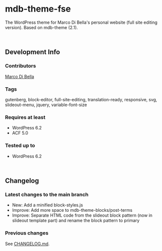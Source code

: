 # mdb-theme-fse
The WordPress theme for Marco Di Bella's personal website (full site editing version). Based on mdb-theme (2.1).

<br>

## Development Info

### Contributors
[Marco Di Bella](https://github.com/mdibella-dev)

### Tags
gutenberg, block-editor, full-site-editing, translation-ready, responsive, svg, slideout-menu, jquery, variable-font-size

### Requires at least

* WordPress 6.2
* ACF 5.0

### Tested up to

* WordPress 6.2

<br>

## Changelog

### Latest changes to the main branch

* New: Add a minified block-styles.js
* Improve: Add more space to mdb-theme-blocks/post-terms
* Improve: Separate HTML code from the slideout block pattern (now in slideout template part) and rename the block pattern to primary

### Previous changes

See [CHANGELOG.md](https://github.com/mdibella-dev/mdb-theme-fse/blob/main/CHANGELOG.md).
